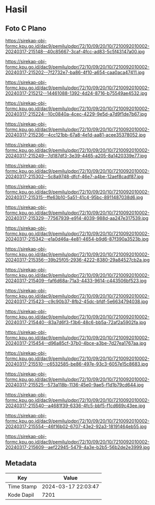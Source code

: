 # Hasil

## Foto C Plano

https://sirekap-obj-formc.kpu.go.id/dac9/pemilu/pdpr/72/10/09/20/10/7210092010002-20240317-215148--40c85667-3caf-4fcc-ad83-5c5f43147a00.jpg

https://sirekap-obj-formc.kpu.go.id/dac9/pemilu/pdpr/72/10/09/20/10/7210092010002-20240317-215202--7f2732e7-ba86-4f10-a654-caa0aca47411.jpg

https://sirekap-obj-formc.kpu.go.id/dac9/pemilu/pdpr/72/10/09/20/10/7210092010002-20240317-215212--14461088-1392-4d24-8716-b75549ae4532.jpg

https://sirekap-obj-formc.kpu.go.id/dac9/pemilu/pdpr/72/10/09/20/10/7210092010002-20240317-215224--10c0840a-4cec-4229-9e5d-a7d9f1de7b67.jpg

https://sirekap-obj-formc.kpu.go.id/dac9/pemilu/pdpr/72/10/09/20/10/7210092010002-20240317-215236--4cc121bb-67a8-4e1d-aa81-acee35378052.jpg

https://sirekap-obj-formc.kpu.go.id/dac9/pemilu/pdpr/72/10/09/20/10/7210092010002-20240317-215249--7d187df3-3e39-4465-a205-8a1420339e77.jpg

https://sirekap-obj-formc.kpu.go.id/dac9/pemilu/pdpr/72/10/09/20/10/7210092010002-20240317-215302--5c8a9748-dfcf-46e7-a4be-12aef8cadf87.jpg

https://sirekap-obj-formc.kpu.go.id/dac9/pemilu/pdpr/72/10/09/20/10/7210092010002-20240317-215315--ffe63b10-5a51-41c4-95bc-8911487038d6.jpg

https://sirekap-obj-formc.kpu.go.id/dac9/pemilu/pdpr/72/10/09/20/10/7210092010002-20240317-215329--77567939-e914-4039-988d-aa247e317539.jpg

https://sirekap-obj-formc.kpu.go.id/dac9/pemilu/pdpr/72/10/09/20/10/7210092010002-20240317-215342--e1a0d46a-4e81-4654-b9d6-87f390a3523b.jpg

https://sirekap-obj-formc.kpu.go.id/dac9/pemilu/pdpr/72/10/09/20/10/7210092010002-20240317-215356--39b25f05-2936-4222-8380-29a84527cb2a.jpg

https://sirekap-obj-formc.kpu.go.id/dac9/pemilu/pdpr/72/10/09/20/10/7210092010002-20240317-215409--faf6d68a-71a3-4433-9614-c443506bf523.jpg

https://sirekap-obj-formc.kpu.go.id/dac9/pemilu/pdpr/72/10/09/20/10/7210092010002-20240317-215423--c9c90b37-8fb2-45dc-bfdf-5e6634794038.jpg

https://sirekap-obj-formc.kpu.go.id/dac9/pemilu/pdpr/72/10/09/20/10/7210092010002-20240317-215440--83a7d6f3-f3b6-48c6-bb5a-72af2a5902fa.jpg

https://sirekap-obj-formc.kpu.go.id/dac9/pemilu/pdpr/72/10/09/20/10/7210092010002-20240317-215454--d96a85cf-37b0-4bce-a3be-7d27ea1767aa.jpg

https://sirekap-obj-formc.kpu.go.id/dac9/pemilu/pdpr/72/10/09/20/10/7210092010002-20240317-215510--c6532585-be86-497e-93c3-6057e15c8683.jpg

https://sirekap-obj-formc.kpu.go.id/dac9/pemilu/pdpr/72/10/09/20/10/7210092010002-20240317-215525--573a118b-1136-45e0-9ae5-f1d1b79cd644.jpg

https://sirekap-obj-formc.kpu.go.id/dac9/pemilu/pdpr/72/10/09/20/10/7210092010002-20240317-215540--a4681f39-6336-4fc5-bbf5-f1cd669c43ee.jpg

https://sirekap-obj-formc.kpu.go.id/dac9/pemilu/pdpr/72/10/09/20/10/7210092010002-20240317-215554--46f16b02-6707-43e2-92a3-18191464eb55.jpg

https://sirekap-obj-formc.kpu.go.id/dac9/pemilu/pdpr/72/10/09/20/10/7210092010002-20240317-215609--aef22945-5479-4a3e-b2b5-56b2de2e3999.jpg


## Metadata

| Key        | Value               |
| ---------- | ------------------- |
| Time Stamp | 2024-03-17 22:03:47 |
| Kode Dapil | 7201                |



